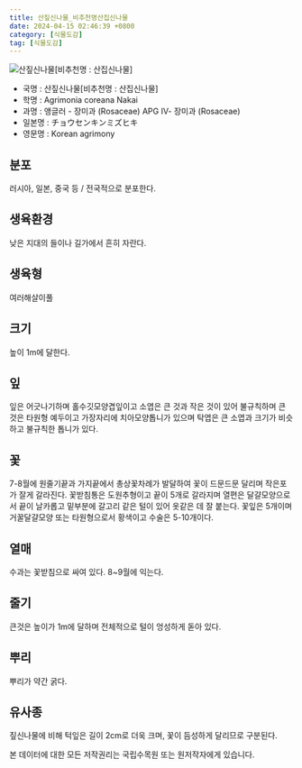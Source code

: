 ```yaml
---
title: 산짚신나물_비추천명산집신나물
date: 2024-04-15 02:46:39 +0800
category: [식물도감]
tag: [식물도감]
---
```




![산짚신나물[비추천명 : 산집신나물]](/fileUpload/plants/basic/Rosaceae/Agrimonia/1884/1884_1_th2.jpg)
- 국명 : 산짚신나물[비추천명 : 산집신나물]
- 학명 : Agrimonia coreana Nakai
- 과명 : 앵글러 - 장미과 (Rosaceae) APG Ⅳ- 장미과 (Rosaceae)
- 일본명 : チョウセンキンミズヒキ
- 영문명 : Korean agrimony


## 분포
러시아, 일본, 중국 등 / 전국적으로 분포한다.
## 생육환경
낮은 지대의 들이나 길가에서 흔히 자란다.
## 생육형
여러해살이풀
## 크기
높이 1m에 달한다.
## 잎
잎은 어긋나기하며 홀수깃모양겹잎이고 소엽은 큰 것과 작은 것이 있어 불규칙하며 큰 것은 타원형 예두이고 가장자리에 치아모양톱니가 있으며 탁엽은 큰 소엽과 크기가 비슷하고 불규칙한 톱니가 있다.
## 꽃
7-8월에 원줄기끝과 가지끝에서 총상꽃차례가 발달하여 꽃이 드문드문 달리며 작은포 가 잘게 갈라진다. 꽃받침통은 도원추형이고 끝이 5개로 갈라지며 열편은 달걀모양으로서 끝이 날카롭고 밑부분에 갈고리 같은 털이 있어 옷같은 데 잘 붙는다. 꽃잎은 5개이며 거꿀달걀모양 또는 타원형으로서 황색이고 수술은 5-10개이다.
## 열매
수과는 꽃받침으로 싸여 있다. 8~9월에 익는다.
## 줄기
큰것은 높이가 1m에 달하며 전체적으로 털이 엉성하게 돋아 있다.
## 뿌리
뿌리가 약간 굵다.
## 유사종
짚신나물에 비해 턱잎은 길이 2cm로 더욱 크며, 꽃이 듬성하게 달리므로 구분된다. 






본 데이터에 대한 모든 저작권리는 국립수목원 또는 원저작자에게 있습니다.
